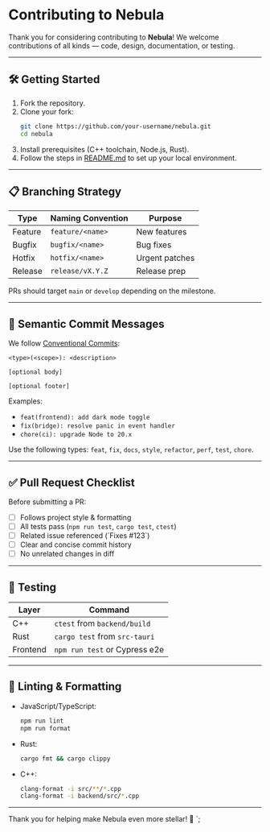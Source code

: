 # Contributing to Nebula

Thank you for considering contributing to **Nebula**! We welcome contributions of all kinds — code, design, documentation, or testing.

---

## 🛠️ Getting Started

1. Fork the repository.
2. Clone your fork:
    ```bash
    git clone https://github.com/your-username/nebula.git
    cd nebula
    ```
3. Install prerequisites (C++ toolchain, Node.js, Rust).
4. Follow the steps in [README.md](./README.md#🚀-getting-started) to set up your local environment.

---

## 📋 Branching Strategy

| Type    | Naming Convention | Purpose        |
| ------- | ----------------- | -------------- |
| Feature | `feature/<name>`  | New features   |
| Bugfix  | `bugfix/<name>`   | Bug fixes      |
| Hotfix  | `hotfix/<name>`   | Urgent patches |
| Release | `release/vX.Y.Z`  | Release prep   |


PRs should target `main` or `develop` depending on the milestone.

---

## 🧾 Semantic Commit Messages

We follow [Conventional Commits](https://www.conventionalcommits.org):

```
<type>(<scope>): <description>

[optional body]

[optional footer]
```

Examples:

-   `feat(frontend): add dark mode toggle`
-   `fix(bridge): resolve panic in event handler`
-   `chore(ci): upgrade Node to 20.x`

Use the following types: `feat`, `fix`, `docs`, `style`, `refactor`, `perf`, `test`, `chore`.

---

## ✅ Pull Request Checklist

Before submitting a PR:

-   [ ] Follows project style & formatting
-   [ ] All tests pass (`npm run test`, `cargo test`, `ctest`)
-   [ ] Related issue referenced (\`Fixes #123\`)
-   [ ] Clear and concise commit history
-   [ ] No unrelated changes in diff

---

## 🔬 Testing

| Layer    | Command                       |
| -------- | ----------------------------- |
| C++      | `ctest` from `backend/build`  |
| Rust     | `cargo test` from `src-tauri` |
| Frontend | `npm run test` or Cypress e2e |

---

## 🧹 Linting & Formatting

-   JavaScript/TypeScript:

    ```bash
    npm run lint
    npm run format
    ```

-   Rust:
    ```bash
    cargo fmt && cargo clippy
    ```
-   C++:
    ```bash
    clang-format -i src/**/*.cpp
    clang-format -i backend/src/*.cpp
    ```

---

Thank you for helping make Nebula even more stellar! 🚀
`;
